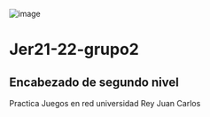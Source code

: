 ![image](https://user-images.githubusercontent.com/69243718/138761826-db49e65e-29c3-48c5-ac74-3a8d510415dd.png)
# Jer21-22-grupo2
## Encabezado de segundo nivel
Practica Juegos en red universidad Rey Juan Carlos 
